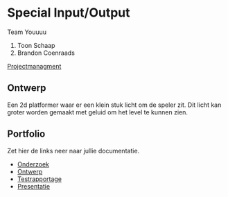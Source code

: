 # Special Input/Output
Team Youuuu
1. Toon Schaap 
2. Brandon Coenraads

[Projectmanagment](https://trello.com/b/Ko0sasJI/input-output) 

## Ontwerp
Een 2d platformer waar er een klein stuk licht om de speler zit. Dit licht kan groter worden gemaakt met geluid om het level te kunnen zien.

## Portfolio
Zet hier de links neer naar jullie documentatie.

* [Onderzoek](https://docs.google.com/document/d/1FvqUf4mQmi7vkOBUEcaN5YmCq5yymiB-tucz-irPLfE/edit?usp=sharing)
* [Ontwerp](https://docs.google.com/document/d/1KYN4G6NdQtJM084GD1lc4dGEVYNwAv0MzkcTtisY6-c/edit?usp=sharing)
* [Testrapportage]()
* [Presentatie]()
